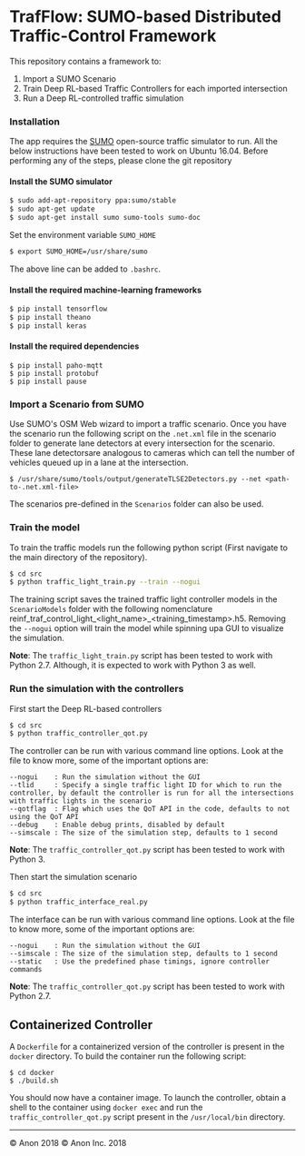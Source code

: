 # TrafFlow: SUMO-based Distributed Traffic-Control Framework
This repository contains a framework to:
1) Import a SUMO Scenario
2) Train Deep RL-based Traffic Controllers for each imported intersection
3) Run a Deep RL-controlled traffic simulation

### Installation ###

The app requires the [SUMO](http://sumo.dlr.de/wiki/Simulation_of_Urban_MObility_-_Wiki) open-source traffic simulator to run. All the below instructions have been tested to work on Ubuntu 16.04. Before performing any of the steps, please clone the git repository

#### Install the SUMO simulator ####

```sh
$ sudo add-apt-repository ppa:sumo/stable
$ sudo apt-get update
$ sudo apt-get install sumo sumo-tools sumo-doc
```
Set the environment variable ```SUMO_HOME```
```sh
$ export SUMO_HOME=/usr/share/sumo
```
The above line can be added to ```.bashrc```.


#### Install the required machine-learning frameworks ####

```sh
$ pip install tensorflow
$ pip install theano
$ pip install keras
```

#### Install the required dependencies ####
```
$ pip install paho-mqtt 
$ pip install protobuf 
$ pip install pause
```

### Import a Scenario from SUMO ###
Use SUMO's OSM Web wizard to import a traffic scenario. Once you have the scenario run the following script on the `.net.xml`  file in the scenario folder to generate lane detectors at every intersection for the scenario. These lane detectorsare analogous to cameras which can tell the number of vehicles queued up in a lane at the intersection.
```
$ /usr/share/sumo/tools/output/generateTLSE2Detectors.py --net <path-to-.net.xml-file>
```

The scenarios pre-defined in the `Scenarios` folder can also be used.

### Train the model ###
To train the traffic models run the following python script (First navigate to the main directory of the repository). 
```sh
$ cd src
$ python traffic_light_train.py --train --nogui
```
The training script saves the trained traffic light controller models in the `ScenarioModels` folder with the following nomenclature reinf_traf_control_light_<light_name>_<training_timestamp>.h5. Removing the `--nogui` option will train the model while spinning upa GUI to visualize the simulation.

**Note**: The `traffic_light_train.py` script has been tested to work with Python 2.7. Although, it is expected to work with Python 3 as well.

### Run the simulation with the controllers ###
First start the Deep RL-based controllers
```sh
$ cd src
$ python traffic_controller_qot.py
```
The controller can be run with various command line options. Look at the file to know more, some of the important options are:
```
--nogui    : Run the simulation without the GUI
--tlid     : Specify a single traffic light ID for which to run the controller, by default the controller is run for all the intersections with traffic lights in the scenario
--qotflag  : Flag which uses the QoT API in the code, defaults to not using the QoT API
--debug    : Enable debug prints, disabled by default
--simscale : The size of the simulation step, defaults to 1 second
```
**Note**: The `traffic_controller_qot.py` script has been tested to work with Python 3. 

Then start the simulation scenario
```sh
$ cd src
$ python traffic_interface_real.py
```
The interface can be run with various command line options. Look at the file to know more, some of the important options are:
```
--nogui    : Run the simulation without the GUI
--simscale : The size of the simulation step, defaults to 1 second
--static   : Use the predefined phase timings, ignore controller commands
```
**Note**: The `traffic_controller_qot.py` script has been tested to work with Python 2.7. 

## Containerized Controller ##
A `Dockerfile` for a containerized version of the controller is present in the `docker` directory. To build the container run the following script:
```
$ cd docker
$ ./build.sh
```
You should now have a container image. To launch the controller, obtain a shell to the container using `docker exec` and run the `traffic_controller_qot.py` script present in the `/usr/local/bin` directory.

* * *

&copy; Anon 2018
&copy; Anon Inc. 2018

